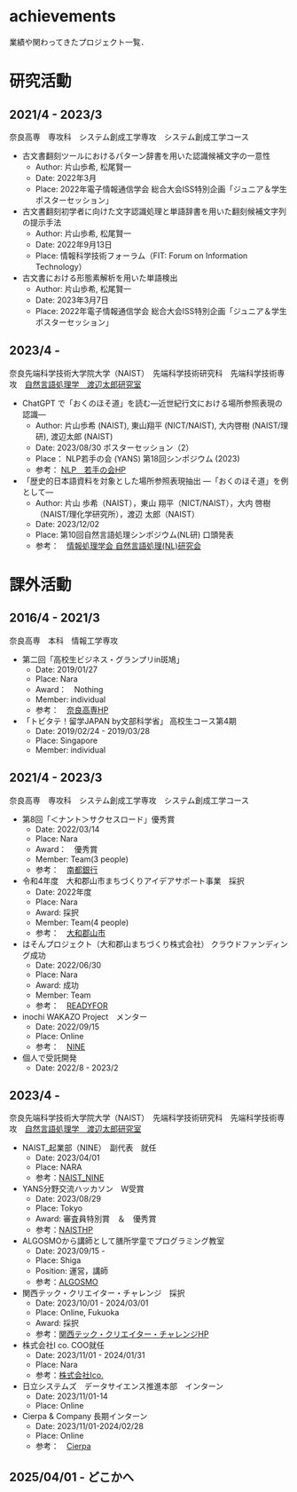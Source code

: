 # achievements
業績や関わってきたプロジェクト一覧．

# 研究活動
## 2021/4 - 2023/3
奈良高専　専攻科　システム創成工学専攻　システム創成工学コース
- 古文書翻刻ツールにおけるパターン辞書を用いた認識候補文字の一意性
  - Author: 片山歩希, 松尾賢一
  - Date: 2022年3月
  - Place: 2022年電子情報通信学会 総合大会ISS特別企画「ジュニア＆学生ポスターセッション」
- 古文書翻刻初学者に向けた文字認識処理と単語辞書を用いた翻刻候補文字列の提示手法
  - Author: 片山歩希, 松尾賢一
  - Date: 2022年9月13日
  - Place: 情報科学技術フォーラム（FIT: Forum on Information Technology）
- 古文書における形態素解析を用いた単語検出
  - Author: 片山歩希, 松尾賢一
  - Date: 2023年3月7日
  - Place: 2022年電子情報通信学会 総合大会ISS特別企画「ジュニア＆学生ポスターセッション」

## 2023/4 -
奈良先端科学技術大学院大学（NAIST）　先端科学技術研究科　先端科学技術専攻　[自然言語処理学　渡辺太郎研究室](https://nlp.naist.jp/ja/)
- ChatGPT で「おくのほそ道」を読む―近世紀行文における場所参照表現の認識―
  - Author: 片山歩希 (NAIST), 東山翔平 (NICT/NAIST), 大内啓樹 (NAIST/理研), 渡辺太郎 (NAIST)
  - Date: 2023/08/30 ポスターセッション（2）
  - Place： NLP若手の会 (YANS) 第18回シンポジウム (2023)
  - 参考： [NLP　若手の会HP](https://yans.anlp.jp/entry/yans2023program#1400-1500-%E3%83%9D%E3%82%B9%E3%82%BF%E3%83%BC%E3%82%BB%E3%83%83%E3%82%B7%E3%83%A7%E3%83%B3-2)
- 「歴史的日本語資料を対象とした場所参照表現抽出 —「おくのほそ道」を例として—
  - Author: 片山 歩希（NAIST），東山 翔平（NICT/NAIST），大内 啓樹（NAIST/理化学研究所），渡辺 太郎（NAIST）
  - Date: 2023/12/02 
  - Place: 第10回自然言語処理シンポジウム(NL研) 口頭発表
  - 参考：　[情報処理学会 自然言語処理(NL)研究会](https://sites.google.com/sig-nl.ipsj.or.jp/sig-nl/home?authuser=0)

# 課外活動
## 2016/4 - 2021/3
奈良高専　本科　情報工学専攻
- 第二回「高校生ビジネス・グランプリin斑鳩」
  - Date: 2019/01/27
  - Place: Nara
  - Award：　Nothing
  - Member: individual
  - 参考：　[奈良高専HP](https://www.nara-k.ac.jp/contribution/2019/01/-2in20181-2912171in2-1in.html)
- 「トビタテ！留学JAPAN by文部科学省」 高校生コース第4期
  - Date: 2019/02/24 - 2019/03/28
  - Place: Singapore
  - Member: individual

## 2021/4 - 2023/3
奈良高専　専攻科　システム創成工学専攻　システム創成工学コース
- 第8回「＜ナント＞サクセスロード」優秀賞
  - Date: 2022/03/14
  - Place: Nara
  - Award：　優秀賞
  - Member: Team(3 people)
  - 参考：　[南都銀行](https://www.nantobank.co.jp/news/pdf/news2203141.pdf)
- 令和4年度　大和郡山市まちづくりアイデアサポート事業　採択
  - Date: 2022年度
  - Place: Nara
  - Award: 採択
  - Member: Team(4 people)
  - 参考：　[大和郡山市](https://www.city.yamatokoriyama.lg.jp/material/files/group/2/groupR04.pdf)
- はそんプロジェクト（大和郡山まちづくり株式会社） クラウドファンディング成功
  - Date: 2022/06/30
  - Place: Nara
  - Award: 成功
  - Member: Team
  - 参考：　[READYFOR](https://readyfor.jp/projects/yamatokoriyama_hason)
- inochi WAKAZO Project　メンター
  - Date: 2022/09/15
  - Place: Online
  - 参考：　[NINE](https://nine-naist.org/news/20220911_seeds_day/)
- 個人で受託開発
  - Date: 2022/8 - 2023/2

## 2023/4 -
奈良先端科学技術大学院大学（NAIST）　先端科学技術研究科　先端科学技術専攻　[自然言語処理学　渡辺太郎研究室](https://nlp.naist.jp/ja/)
- NAIST_起業部（NINE）　副代表　就任
  - Date: 2023/04/01
  - Place: NARA
  - 参考：[NAIST_NINE](https://nine-naist.org/)
- YANS分野交流ハッカソン　W受賞
  - Date: 2023/08/29
  - Place: Tokyo
  - Award: 審査員特別賞　＆　優秀賞
  - 参考：[NAISTHP](https://ico-2021.jp/](http://isw3.naist.jp/IS/PubWG/Events-ja/2023/award20230829_katayama.html)http://isw3.naist.jp/IS/PubWG/Events-ja/2023/award20230829_katayama.html)
- ALGOSMOから講師として膳所学童でプログラミング教室
  - Date: 2023/09/15 -
  - Place: Shiga
  - Position: 運営，講師
  - 参考：[ALGOSMO](https://four-forest-c7b.notion.site/ALGOSMO-a16609730ad64d4fb280f73d5e812475)
- 関西テック・クリエイター・チャレンジ　採択
  - Date: 2023/10/01 - 2024/03/01
  - Place: Online, Fukuoka
  - Award: 採択
  - 参考：[関西テック・クリエイター・チャレンジHP](https://kansai-tcc.dle.or.jp/)
- 株式会社I co. COO就任
  - Date: 2023/11/01 - 2024/01/31
  - Place: Nara
  - 参考：[株式会社Ico.](https://ico-2021.jp/)
- 日立システムズ　データサイエンス推進本部　インターン
  - Date: 2023/11/01-14
  - Place: Online
- Cierpa & Company 長期インターン
  - Date: 2023/11/01-2024/02/28
  - Place: Online
  - 参考：　[Cierpa](https://cierpa.co.jp/)

## 2025/04/01 - どこかへ
